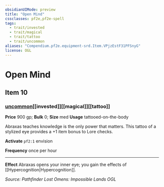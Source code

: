 ```yaml
---
obsidianUIMode: preview
title: "Open Mind"
cssclasses: pf2e,pf2e-spell
tags:
  - trait/invested
  - trait/magical
  - trait/tattoo
  - trait/uncommon
aliases: "Compendium.pf2e.equipment-srd.Item.VPjzEstF31PFSnyG"
license: OGL
---
```

# Open Mind
## Item 10
### [uncommon](uncommon.md "Uncommon Rarity Trait")[[invested]][[magical]][[tattoo]]


**Price** 900 gp; 
**Bulk** 0; **Size** med
**Usage** tattooed-on-the-body

Abraxas teaches knowledge is the only power that matters. This tattoo of a stylized eye provides a +1 item bonus to Lore checks.

**Activate** `pf2:1` envision

**Frequency** once per hour

* * *

**Effect** Abraxas opens your inner eye; you gain the effects of [[Hypercognition|Hypercognition]].

*Source: Pathfinder Lost Omens: Impossible Lands*
*OGL*